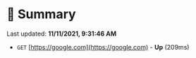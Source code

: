 # 📖 Summary
Last updated: **11/11/2021, 9:31:46 AM**

- `GET` [https://google.com](https://google.com) - **Up** (209ms)
